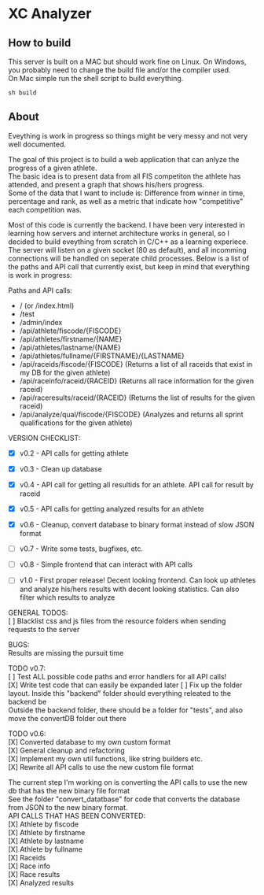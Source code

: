 
# XC Analyzer  
  
## How to build
This server is built on a MAC but should work fine on Linux. On Windows, you probably need to change the build file and/or the compiler used.  
On Mac simple run the shell script to build everything.  
  
```  
sh build
```  
  

## About
Eveything is work in progress so things might be very messy and not very well documented.  
  
The goal of this project is to build a web application that can anlyze the progress of a given athlete.  
The basic idea is to present data from all FIS competiton the athlete has attended, and present a graph that shows his/hers progress.  
Some of the data that I want to include is: Difference from winner in time, percentage and rank, as well as a metric that indicate how "competitive" each competition was.  
  
Most of this code is currently the backend. I have been very interested in learning how servers and internet architecture works in general, so I decided to build eveything from scratch in C/C++ as a learning experiece. The server will listen on a given socket (80 as default), and all incomming connections will be handled on seperate child processes. Below is a list of the paths and API call that currently exist, but keep in mind that everything is work in progress:  
  
Paths and API calls:  
 * / (or /index.html)  
 * /test  
 * /admin/index  
 * /api/athlete/fiscode/{FISCODE} 
 * /api/athletes/firstname/{NAME} 
 * /api/athletes/lastname/{NAME} 
 * /api/athletes/fullname/{FIRSTNAME}/{LASTNAME} 
 * /api/raceids/fiscode/{FISCODE}       (Returns a list of all raceids that exist in my DB for the given athlete)  
 * /api/raceinfo/raceid/{RACEID}        (Returns all race information for the given raceid)  
 * /api/raceresults/raceid/{RACEID}     (Returns the list of results for the given raceid)  
 * /api/analyze/qual/fiscode/{FISCODE}  (Analyzes and returns all sprint qualifications for the given athlete)  
 





VERSION CHECKLIST:  
 * [X] v0.2 - API calls for getting athlete
 * [X] v0.3 - Clean up database
 * [X] v0.4 - API call for getting all resultids for an athlete. API call for result by raceid
 * [X] v0.5 - API calls for getting analyzed results for an athlete
 * [X] v0.6 - Cleanup, convert database to binary format instead of slow JSON format 
 * [ ] v0.7 - Write some tests, bugfixes, etc.
 * [ ] v0.8 - Simple frontend that can interact with API calls

 * [ ] v1.0 - First proper release! Decent looking frontend. Can look up athletes and analyze his/hers results with decent looking statistics. Can also filter which results to analyze 
  
  
GENERAL TODOS:  
[ ] Blacklist css and js files from the resource folders when sending requests to the server  


  

BUGS:  
Results are missing the pursuit time  



TODO v0.7:  
[ ] Test ALL possible code paths and error handlers for all API calls!  
[X] Write test code that can easily be expanded later 
[ ] Fix up the folder layout. Inside this "backend" folder should everything releated to the backend be  
    Outside the backend folder, there should be a folder for "tests", and also move the convertDB folder out there  
  



  

TODO v0.6:  
[X] Converted database to my own custom format  
[X] General cleanup and refactoring  
[X] Implement my own util functions, like string builders etc.  
[X] Rewrite all API calls to use the new custom file format    
  
  
  
The current step I'm working on is converting the API calls to use the new db that has the new binary file format  
See the folder "convert_datatbase" for code that converts the database from JSON to the new binary format.  
API CALLS THAT HAS BEEN CONVERTED:  
[X] Athlete by fiscode  
[X] Athlete by firstname  
[X] Athlete by lastname  
[X] Athlete by fullname  
[X] Raceids  
[X] Race info  
[X] Race results  
[X] Analyzed results  
  







